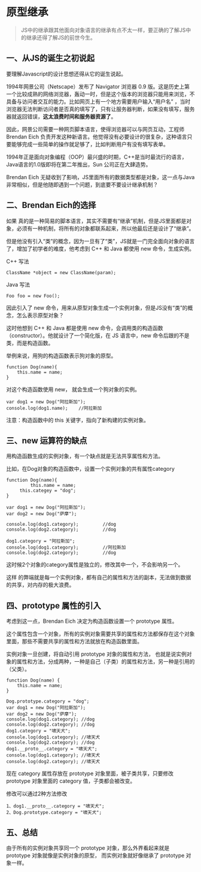 # 原型继承

> JS中的继承跟其他面向对象语言的继承有点不太一样，要正确的了解JS中的继承还得了解JS的前世今生。

## 一、从JS的诞生之初说起

要理解Javascript的设计思想还得从它的诞生说起。

1994年网景公司（Netscape）发布了 Navigator 浏览器 0.9 版。这是历史上第一个比较成熟的网络浏览器，轰动一时，但是这个版本的浏览器只能用来浏览，不具备与访问者交互的能力。比如网页上有一个地方需要用户输入“用户名” ，当时浏览器无法判断访问者是否真的填写了，只有让服务器判断，如果没有填写，服务器就返回错误，**这太浪费时间和服务器资源了**。

因此，网景公司需要一种网页脚本语言，使得浏览器可以与网页互动，工程师 Brendan Eich 负责开发这种新语言。他觉得没有必要设计的很复杂，这种语言只要能够完成一些简单的操作就足够了，比如判断用户有没有填写表单。

1994年正是面向对象编程（OOP）最兴盛的时期，C++是当时最流行的语言，Java语言的1.0版即将在第二年推出，Sun 公司正在大肆造势。

Brendan  Eich 无疑收到了影响，JS里面所有的数据类型都是对象，这一点与Java非常相似，但是他随即遇到一个问题，到底要不要设计继承机制？

## 二、Brendan Eich的选择

如果 真的是一种简易的脚本语言，其实不需要有“继承”机制，但是JS里面都是对象，必须有一种机制，将所有的对象都联系起来，所以他最后还是设计了“继承”。

但是他没有引入“类”的概念，因为一旦有了“类”，JS就是一门完全面向对象的语言了，增加了初学者的难度，他考虑到 C++ 和 Java 都使用 new 命令，生成实例。

C++ 写法

```
ClassName *object = new ClassName(param);
```

Java 写法

```
Foo foo = new Foo();
```

因此引入了 new 命令，用来从原型对象生成一个实例对象，但是JS没有“类”的概念，怎么表示原型对象？

这时他想到 C++ 和 Java 都是使用 new 命令，会调用类的构造函数（constructor）。他就设计了一个简化版，在 JS 语言中，new 命令后跟的不是类，而是构造函数。

举例来说，用狗的构造函数表示狗对象的原型。

```
function Dog(name){
    this.name = name;
}
```

对这个构造函数使用 new， 就会生成一个狗对象的实例。

```
var dog1 = new Dog("阿拉斯加");
console.log(dog1.name);    //阿拉斯加
```

注意：构造函数中的 this 关键字，指向了新构建的实例对象。

## 三、new 运算符的缺点

用构造函数生成的实例对象，有一个缺点就是无法共享属性和方法。

比如，在Dog对象的构造函数中，设置一个实例对象的共有属性category

```
function Dog(name){
         this.name = name;
     this.categey = "dog";
}

var dog1 = new Dog("阿拉斯加");
var dog2 = new Dog("萨摩");

console.log(dog1.category);         //dog
console.log(dog2.category);         //dog

dog1.category = "阿拉斯加";                  
console.log(dog1.category);         //阿拉斯加
console.log(dog2.category);         //dog
```

这时候2个对象的category属性是独立的，修改其中一个，不会影响另一个。

这样 的弊端就是每一个实例对象，都有自己的属性和方法的副本，无法做到数据的共享，对内存的极大浪费。

## 四、prototype 属性的引入

考虑到这一点，Brendan Eich 决定为构造函数设置一个 prototype 属性。

这个属性包含一个对象，所有的实例对象需要共享的属性和方法都保存在这个对象里面，那些不需要共享的属性和方法就放在构造函数里面。

实例对象一旦创建，将自动引用 prototype 对象的属性和方法， 也就是说实例对象的属性和方法，分成两种，一种是自己（子类）的属性和方法，另一种是引用的（父类）。

```
function Dog(name) {
    this.name = name;
}

Dog.prototype.category = "dog";
var dog1 = new Dog("阿拉斯加");
var dog2 = new Dog("萨摩");
console.log(dog1.category); //dog
console.log(dog2.category); //dog
dog1.category = "啸天犬";
console.log(dog1.category); //啸天犬
console.log(dog2.category); //dog
dog1.__proto__.category = "啸天犬";
console.log(dog1.category); //啸天犬
console.log(dog2.category); //啸天犬
```

现在 category 属性存放在 prototype 对象里面，被子类共享，只要修改 prototype 对象里面的 category 值，子类都会被改变。

修改可以通过2种方法修改

```
1、dog1.__proto__.category = "啸天犬";
2、Dog.prototype.category = "啸天犬";
```

## 五、总结

由于所有的实例对象共享同一个 prototype 对象，那么外界看起来就是 prototype 对象就像是实例对象的原型， 而实例对象就好像继承了 prototype 对象一样。









